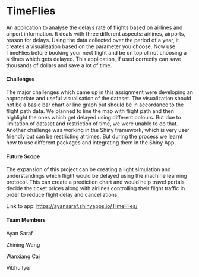 # TimeFlies

An application to analyse the delays rate of flights based on airlines and airport information. It deals with three different aspects: airlines, airports, reason for delays. Using the data collected over the period of a year, it creates a visualisation based on the parameter you choose. Now use TimeFlies before booking your next flight and be on top of not choosing a airlines which gets delayed. This application, if used correctly can save thousands of dollars and save a lot of time. 



#### Challenges

The major challenges which came up in this assignment were developing an appropriate and useful visualisation of the dataset. The visualization should not be a basic bar chart or line graph but should be in accordance to the flight path data. We planned to line the map with flight path and then highlight the ones which get delayed using different colours. But due to limitation of dataset and restriction of time, we were unable to do that. Another challenge was working in the Shiny framework, which is very user friendly but can be restricting at times. But during the process we learnt how to use different packages and integrating them in the Shiny App. 



#### Future Scope

The expansion of this project can be creating a light simulation and understandings which flight would be delayed using the machine learning protocol. This can create a prediction chart and would help travel portals decide the ticket prices along with airlines controlling their flight traffic in order to reduce flight delay and cancellations. 

Link to app: https://ayansaraf.shinyapps.io/TimeFlies/

#### Team Members
Ayan Saraf 

Zhining Wang

Wanxiang Cai

Vibhu Iyer
